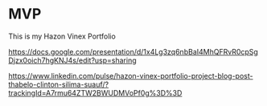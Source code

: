 # MVP

This is my Hazon Vinex Portfolio

https://docs.google.com/presentation/d/1x4Lg3zq6nbBaI4MhQFRvR0cpSgDjzx0oich7hgKNJ4s/edit?usp=sharing

https://www.linkedin.com/pulse/hazon-vinex-portfolio-project-blog-post-thabelo-clinton-silima-suauf/?trackingId=A7rmu64ZTW2BWUDMVoPf0g%3D%3D



